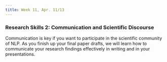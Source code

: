 ```yaml
---
title: Week 11, Apr. 11/13
---
```


### Research Skills 2: Communication and Scientific Discourse

Communication is key if you want to participate in the scientific community of NLP. As you finish up your final paper
drafts, we will learn how to communicate your research findings effectively in writing and in your presentations.